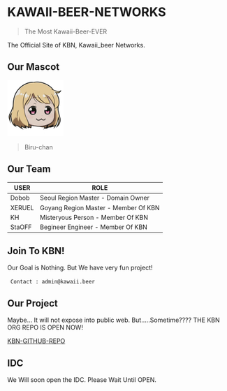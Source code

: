 # KAWAII-BEER-NETWORKS

> The Most Kawaii-Beer-EVER

The Official Site of KBN, Kawaii_beer Networks.

## Our Mascot

<img src="./biruchan.png" alt="Biru-chan" style="zoom:25%;" />  

> Biru-chan

## Our Team

| USER   | ROLE                                    |
| ------ | --------------------------------------- |
| Dobob  | Seoul Region Master - Domain Owner      |
| XERUEL | Goyang Region Master - Member Of KBN    |
| KH | Misteryous Person - Member Of KBN |
| StaOFF | Begineer Engineer - Member Of KBN |

## Join To KBN!

Our Goal is Nothing. But We have very fun project!

``` Contact : admin@kawaii.beer``` 

## Our Project

Maybe... It will not expose into public web.
But.....Sometime????
THE KBN ORG REPO IS OPEN NOW!

[KBN-GITHUB-REPO](https://github.com/orgs/Kawaii-beer-networks/repositories)

## IDC 
We Will soon open the IDC. Please Wait Until OPEN.

